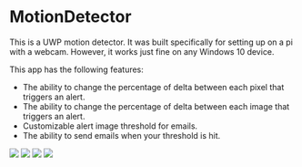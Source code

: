 # MotionDetector

This is a UWP motion detector. It was built specifically for setting up on a pi with a webcam. However, it works just fine on any Windows 10 device. 

This app has the following features:

- The ability to change the percentage of delta between each pixel that triggers an alert.
- The ability to change the percentage of delta between each image that triggers an alert.
- Customizable alert image threshold for emails.
- The ability to send emails when your threshold is hit.

<img src="https://i.imgur.com/Y7atNP4.jpg"/>

<img src="https://i.imgur.com/6aJdrHu.jpg"/>

<img src="https://i.imgur.com/WSmsbDug.png"/>

<img src="https://i.imgur.com/bmpu5gV.png"/>
